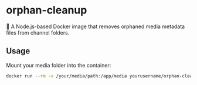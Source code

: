 # orphan-cleanup

🧹 A Node.js-based Docker image that removes orphaned media metadata files from channel folders.

## Usage

Mount your media folder into the container:

```bash
docker run --rm -v /your/media/path:/app/media yourusername/orphan-cleanup:latest
